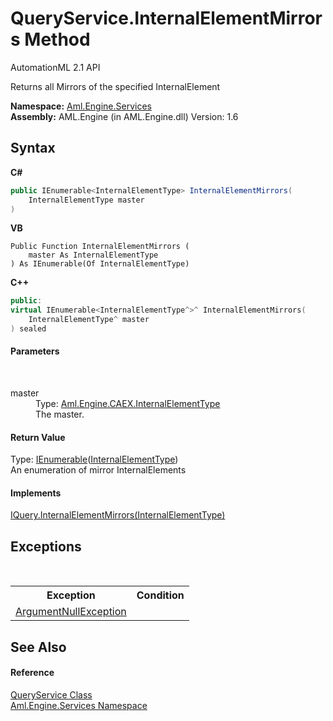 # QueryService.InternalElementMirrors Method 
AutomationML 2.1 API 

Returns all Mirrors of the specified InternalElement

**Namespace:**&nbsp;<a href="N_Aml_Engine_Services">Aml.Engine.Services</a><br />**Assembly:**&nbsp;AML.Engine (in AML.Engine.dll) Version: 1.6

## Syntax

**C#**<br />
``` C#
public IEnumerable<InternalElementType> InternalElementMirrors(
	InternalElementType master
)
```

**VB**<br />
``` VB
Public Function InternalElementMirrors ( 
	master As InternalElementType
) As IEnumerable(Of InternalElementType)
```

**C++**<br />
``` C++
public:
virtual IEnumerable<InternalElementType^>^ InternalElementMirrors(
	InternalElementType^ master
) sealed
```


#### Parameters
&nbsp;<dl><dt>master</dt><dd>Type: <a href="T_Aml_Engine_CAEX_InternalElementType">Aml.Engine.CAEX.InternalElementType</a><br />The master.</dd></dl>

#### Return Value
Type: <a href="https://docs.microsoft.com/dotnet/api/system.collections.generic.ienumerable-1" target="_parent" rel="noopener noreferrer">IEnumerable</a>(<a href="T_Aml_Engine_CAEX_InternalElementType">InternalElementType</a>)<br />An enumeration of mirror InternalElements

#### Implements
<a href="M_Aml_Engine_Services_Interfaces_IQuery_InternalElementMirrors">IQuery.InternalElementMirrors(InternalElementType)</a><br />

## Exceptions
&nbsp;<table><tr><th>Exception</th><th>Condition</th></tr><tr><td><a href="https://docs.microsoft.com/dotnet/api/system.argumentnullexception" target="_parent" rel="noopener noreferrer">ArgumentNullException</a></td><td /></tr></table>

## See Also


#### Reference
<a href="T_Aml_Engine_Services_QueryService">QueryService Class</a><br /><a href="N_Aml_Engine_Services">Aml.Engine.Services Namespace</a><br />